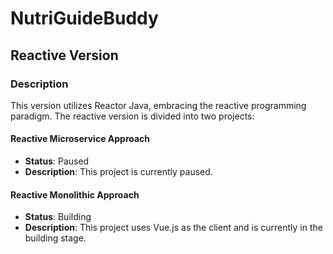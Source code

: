 # NutriGuideBuddy

## Reactive Version

### Description
This version utilizes Reactor Java, embracing the reactive programming paradigm. The reactive version is divided into two projects:

#### Reactive Microservice Approach
- **Status**: Paused
- **Description**: This project is currently paused.

#### Reactive Monolithic Approach
- **Status**: Building
- **Description**: This project uses Vue.js as the client and is currently in the building stage.
